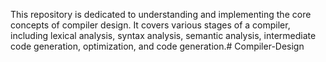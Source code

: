 This repository is dedicated to understanding and implementing the core concepts of compiler design. It covers various stages of a compiler, including lexical analysis, syntax analysis, semantic analysis, intermediate code generation, optimization, and code generation.# Compiler-Design
